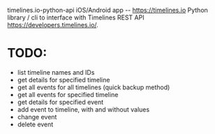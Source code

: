 
timelines.io-python-api
iOS/Android app -- https://timelines.io 
Python library / cli to interface with Timelines REST API
https://developers.timelines.io/. 

# TODO:
* list timeline names and IDs
* get details for specified timeline
* get all events for all timelines (quick backup method)
* get all events for specified timeline
* get details for specified event
* add event to timeline, with and without values
* change event
* delete event
